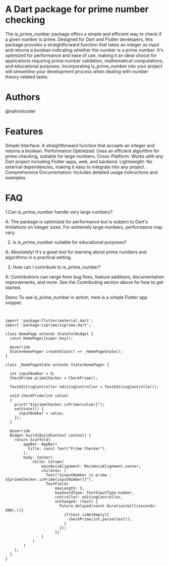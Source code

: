 # A Dart package for prime number checking

The is_prime_number package offers a simple and efficient way to check if a given number is prime. Designed for Dart and Flutter developers, this package provides a straightforward function that takes an integer as input and returns a boolean indicating whether the number is a prime number. It's optimized for performance and ease of use, making it an ideal choice for applications requiring prime number validation, mathematical computations, and educational purposes. Incorporating is_prime_number into your project will streamline your development process when dealing with number theory-related tasks.

# Authors
@nahindcoder

# Features
Simple Interface: A straightforward function that accepts an integer and returns a boolean.
Performance Optimized: Uses an efficient algorithm for prime checking, suitable for large numbers.
Cross-Platform: Works with any Dart project including Flutter apps, web, and backend.
Lightweight: No external dependencies, making it easy to integrate into any project.
Comprehensive Documentation: Includes detailed usage instructions and examples.

# FAQ

1.Can is_prime_number handle very large numbers?

A: The package is optimized for performance but is subject to Dart's limitations on integer sizes. For extremely large numbers, performance may vary.

2. Is is_prime_number suitable for educational purposes?

A: Absolutely! It's a great tool for learning about prime numbers and algorithms in a practical setting.

3. How can I contribute to is_prime_number?

A: Contributions can range from bug fixes, feature additions, documentation improvements, and more. See the Contributing section above for how to get started.

Demo
To see is_prime_number in action, here is a simple Flutter app snippet:

```


import 'package:flutter/material.dart';
import 'package:isprime/isprime.dart';

class HomePage extends StatefulWidget {
  const HomePage({super.key});

  @override
  State<HomePage> createState() => _HomePageState();
}

class _HomePageState extends State<HomePage> {

  int inputNumber = 0;
  CheckPrime primeChecker = CheckPrime();
  
  TextEditingController editingController = TextEditingController();

  void checkPrime(int value)
  {
    print("${primeChecker.isPrime(value)}");
    setState(() {
      inputNumber = value;
    });
  }

  @override
  Widget build(BuildContext context) {
    return Scaffold(
        appBar: AppBar(
          title: const Text("Prime Checker"),
        ),
        body: Center(
            child: Column(
                mainAxisAlignment: MainAxisAlignment.center,
                children: [
                  Text("$inputNumber is prime : ${primeChecker.isPrime(inputNumber)}"),
                  TextField(
                      maxLength: 3,
                      keyboardType: TextInputType.number,
                      controller: editingController,
                      onChanged: (text) {
                        Future.delayed(const Duration(milliseconds: 500),(){
                          if(text.isNotEmpty){
                            checkPrime(int.parse(text));
                          }
                        });
                      })
                ]
            )
        )
    );
  }
}

```
